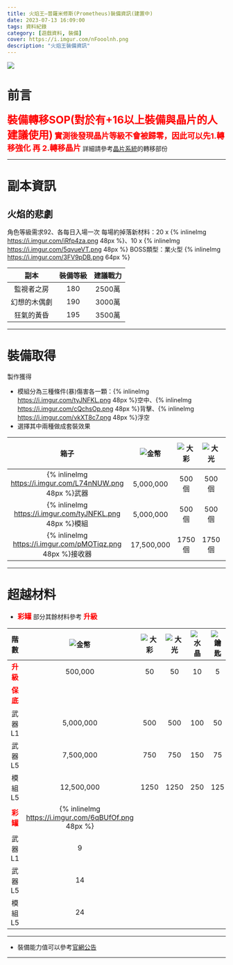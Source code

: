 ```yaml
---
title: 火焰王—普羅米修斯(Prometheus)裝備資訊(建置中)
date: 2023-07-13 16:09:00
tags: 資料紀錄
category: [遊戲資料, 裝備]
cover: https://i.imgur.com/nFooolnh.png
description: "火焰王裝備資訊"
---
```

![](https://i.imgur.com/nFoooln.png)



# 前言

**<font size=5 color=#ff0000>裝備轉移SOP(對於有+16以上裝備與晶片的人建議使用)</font>**
**<font size=4 color=#ff0000>實測後發現晶片等級不會被歸零，因此可以先1.轉移強化 再 2.轉移晶片</font>**
詳細請參考[晶片系統](/datasets/spec/chip_system/)的轉移部份

---

# 副本資訊

## 火焰的悲劇

角色等級需求92、各每日入場一次
每場約掉落新材料：20 x {% inlineImg https://i.imgur.com/iRfp4za.png 48px %}、10 x {% inlineImg https://i.imgur.com/5qvueVT.png 48px %}
BOSS類型：業火型 {% inlineImg https://i.imgur.com/3FV9pDB.png 64px %}

|副本|裝備等級|建議戰力
|:-:|:-:|:-:
|監視者之房|180|2500萬
|幻想的木偶劇|190|3000萬
|狂氣的黃昏|195|3500萬

---

# 裝備取得

製作獲得
- 模組分為三種條件(暴)傷害各一顆：{% inlineImg https://i.imgur.com/tyJNFKL.png 48px %}空中、{% inlineImg https://i.imgur.com/cQchsOp.png 48px %}背擊、{% inlineImg https://i.imgur.com/vkXT8c7.png 48px %}浮空
- 選擇其中兩種做成套裝效果

|箱子|![金幣](https://i.imgur.com/bRFx7v6.png)|![大彩](https://i.imgur.com/XSUcWuc.png)|![大光](https://i.imgur.com/uUaELFR.png)|![水晶](https://i.imgur.com/iRfp4za.png)|![鑰匙](https://i.imgur.com/5qvueVT.png)|
|:-:|:-:|:-:|:-:|:-:|:-:|
|{% inlineImg https://i.imgur.com/L74nNUW.png 48px %}武器|5,000,000|500 個|500 個|100 個|50 個
|{% inlineImg https://i.imgur.com/tyJNFKL.png 48px %}模組|5,000,000|500 個|500 個|100 個|50 個
|{% inlineImg https://i.imgur.com/pMOTiqz.png 48px %}接收器|17,500,000|1750 個|1750 個|350 個|175 個

---

# 超越材料

- **<font color=red size=3>彩罐</font>** 部分其餘材料參考 **<font color=red size=3>升級</font>**

|階數|![金幣](https://i.imgur.com/bRFx7v6.png)|![大彩](https://i.imgur.com/XSUcWuc.png)|![大光](https://i.imgur.com/uUaELFR.png)|![水晶](https://i.imgur.com/iRfp4za.png)|![鑰匙](https://i.imgur.com/5qvueVT.png)|
|:-:|:-:|:-:|:-:|:-:|:-:|
|**<font color=red size=3>升級</font>**|500,000|50|50|10|5|
|**<font color=red size=3>保底</font>**| | | | | |
|武器 L1|5,000,000|500|500|100|50|
|武器 L5|7,500,000|750|750|150|75|
|模組 L5|12,500,000|1250|1250|250|125|
|**<font color=red size=3>彩罐</font>**|{% inlineImg https://i.imgur.com/6qBUfOf.png 48px %}|| | | |
|武器 L1|9| | | | | |
|武器 L5|14| | | | | |
|模組 L5|24| | | | | |

---

- 裝備能力值可以參考[官網公告](https://closers.nexon.com/News/Notice/View?n4ArticleSN=141603)

---

<style>
  .title table td:not(:nth-child(1)) {
    vertical-align: top;
  }
</style>